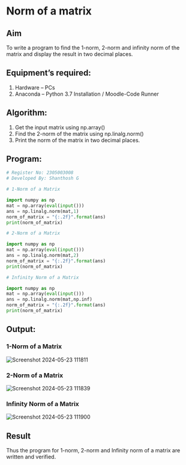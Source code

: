 # Norm of a matrix
## Aim
To write a program to find the 1-norm, 2-norm and infinity norm of the matrix and display the result in two decimal places.
## Equipment’s required:
1.	Hardware – PCs
2.	Anaconda – Python 3.7 Installation / Moodle-Code Runner
## Algorithm:
1. Get the input matrix using np.array()   
2. Find the 2-norm of the matrix using np.linalg.norm()
3. Print the norm of the matrix in two decimal places.
## Program:
```Python
# Register No: 2305003008
# Developed By: Shanthosh G

# 1-Norm of a Matrix

import numpy as np
mat = np.array(eval(input()))
ans = np.linalg.norm(mat,1)
norm_of_matrix = "{:.2f}".format(ans)
print(norm_of_matrix)

# 2-Norm of a Matrix

import numpy as np
mat = np.array(eval(input()))
ans = np.linalg.norm(mat,2)
norm_of_matrix = "{:.2f}".format(ans)
print(norm_of_matrix)

# Infinity Norm of a Matrix

import numpy as np
mat = np.array(eval(input()))
ans = np.linalg.norm(mat,np.inf)
norm_of_matrix = "{:.2f}".format(ans)
print(norm_of_matrix)

```
## Output:
### 1-Norm of a Matrix
![Screenshot 2024-05-23 111811](https://github.com/shanthosh397/Norm-of-a-matrix/assets/153431200/dbbac8c6-88e6-46a4-b4da-537eae7549a3)

### 2-Norm of a Matrix
![Screenshot 2024-05-23 111839](https://github.com/shanthosh397/Norm-of-a-matrix/assets/153431200/b165f19b-94ef-486f-bea3-f1706d848f0b)

### Infinity Norm of a Matrix
![Screenshot 2024-05-23 111900](https://github.com/shanthosh397/Norm-of-a-matrix/assets/153431200/d029d2fd-fdb2-4264-a14c-ce9abdece149)

## Result
Thus the program for 1-norm, 2-norm and Infinity norm of a matrix are written and verified.
